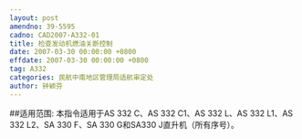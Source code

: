 ```yaml
---
layout: post
amendno: 39-5595
cadno: CAD2007-A332-01
title: 检查发动机燃油关断控制
date: 2007-03-30 00:00:00 +0800
effdate: 2007-03-30 00:00:00 +0800
tag: A332
categories: 民航中南地区管理局适航审定处
author: 钟颖芬
---
```


##适用范围:
本指令适用于AS 332 C、AS 332 C1、AS 332 L、AS 332 L1、AS 332 L2、SA 330 F、SA 330 G和SA330 J直升机（所有序号）。

